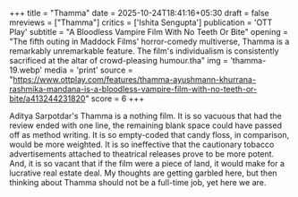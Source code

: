 +++
title = "Thamma"
date = 2025-10-24T18:41:16+05:30
draft = false
mreviews = ["Thamma"]
critics = ['Ishita Sengupta']
publication = 'OTT Play'
subtitle = "A Bloodless Vampire Film With No Teeth Or Bite"
opening = "The fifth outing in Maddock Films' horror-comedy multiverse, Thamma is a remarkably unremarkable feature. The film's individualism is consistently sacrificed at the altar of crowd-pleasing humour.tha"
img = 'thamma-19.webp'
media = 'print'
source = "https://www.ottplay.com/features/thamma-ayushmann-khurrana-rashmika-mandana-is-a-bloodless-vampire-film-with-no-teeth-or-bite/a413244231820"
score = 6
+++

Aditya Sarpotdar's Thamma is a nothing film. It is so vacuous that had the review ended with one line, the remaining blank space could have passed off as method writing. It is so empty-coded that candy floss, in comparison, would be more weighted. It is so ineffective that the cautionary tobacco advertisements attached to theatrical releases prove to be more potent. And, it is so vacant that if the film were a piece of land, it would make for a lucrative real estate deal. My thoughts are getting garbled here, but then thinking about Thamma should not be a full-time job, yet here we are.
